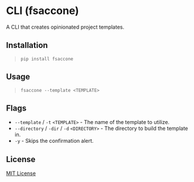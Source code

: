 # CLI (fsaccone)
A CLI that creates opinionated project templates.

## Installation
> `pip install fsaccone`

## Usage
> `fsaccone --template <TEMPLATE>`

## Flags
- `--template` / `-t` `<TEMPLATE>`            - The name of the template to utilize.
- `--directory` / `-dir` / `-d` `<DIRECTORY>` - The directory to build the template in.
- `-y`                                        - Skips the confirmation alert.

## License
[MIT License](LICENSE.txt)
